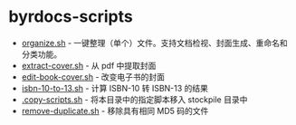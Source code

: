 # byrdocs-scripts

- [organize.sh](organize.sh) - 一键整理（单个）文件。支持文档检视、封面生成、重命名和分类功能。
- [extract-cover.sh](extract-cover.sh) - 从 pdf 中提取封面
- [edit-book-cover.sh](edit-book-cover.sh) - 改变电子书的封面
- [isbn-10-to-13.sh](isbn-10-to-13.sh) - 计算 ISBN-10 转 ISBN-13 的结果
- [.copy-scripts.sh](.copy-scripts.sh) - 将本目录中的指定脚本移入 stockpile 目录中
- [remove-duplicate.sh](remove-duplicate.sh) - 移除具有相同 MD5 码的文件
